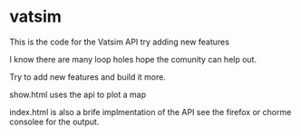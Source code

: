 vatsim
======

This is the code for the Vatsim API try adding new features

I know there are many loop holes hope the comunity can help out.

Try to add new features and build it more.

show.html uses the api to plot a map

index.html is also a brife implmentation of the API see the firefox or chorme consolee for the output.
